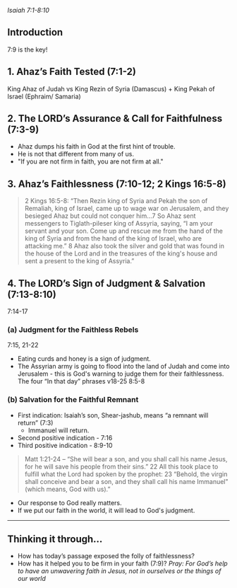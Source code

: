 *Isaiah 7:1-8:10*

## Introduction
7:9 is the key!

## 1. Ahaz’s Faith Tested (7:1-2)
King Ahaz of Judah
vs
King Rezin of Syria (Damascus) + King Pekah of Israel (Ephraim/ Samaria)

## 2. The LORD’s Assurance & Call for Faithfulness (7:3-9)
- Ahaz dumps his faith in God at the first hint of trouble.
- He is not that different from many of us.
- "If you are not firm in faith, you are not firm at all."
## 3. Ahaz’s Faithlessness (7:10-12; 2 Kings 16:5-8)
> 2 Kings 16:5-8: “Then Rezin king of Syria and Pekah the son of Remaliah, king of Israel, came up to wage war on Jerusalem, and they besieged Ahaz but could not conquer him…7 So Ahaz sent messengers to Tiglath-pileser king of Assyria, saying, “I am your servant and your son. Come up and rescue me from the hand of the king of Syria and from the hand of the king of Israel, who are attacking me.” 8 Ahaz also took the silver and gold that was found in the house of the Lord and in the treasures of the king's house and sent a present to the king of Assyria.”

## 4. The LORD’s Sign of Judgment & Salvation (7:13-8:10)
7:14-17
### (a) Judgment for the Faithless Rebels
7:15, 21-22
- Eating curds and honey is a sign of judgment.
- The Assyrian army is going to flood into the land of Judah and come into Jerusalem - this is God's warning to judge them for their faithlessness.
The four “In that day” phrases v18-25
8:5-8
### (b) Salvation for the Faithful Remnant
- First indication: Isaiah’s son, Shear-jashub, means “a remnant will return” (7:3)
	- Immanuel will return.
- Second positive indication - 7:16
- Third positive indication - 8:9-10

> Matt 1:21-24 – “She will bear a son, and you shall call his name Jesus, for he will save his people from their sins.” 22 All this took place to fulfill what the Lord had spoken by the prophet: 23 “Behold, the virgin shall conceive and bear a son, and they shall call his name Immanuel” (which means, God with us).”

- Our response to God really matters.
- If we put our faith in the world, it will lead to God's judgment.

----
## Thinking it through…
- How has today’s passage exposed the folly of faithlessness?
- How has it helped you to be firm in your faith (7:9)?
*Pray: For God’s help to have an unwavering faith in Jesus, not in ourselves or the things of our world*